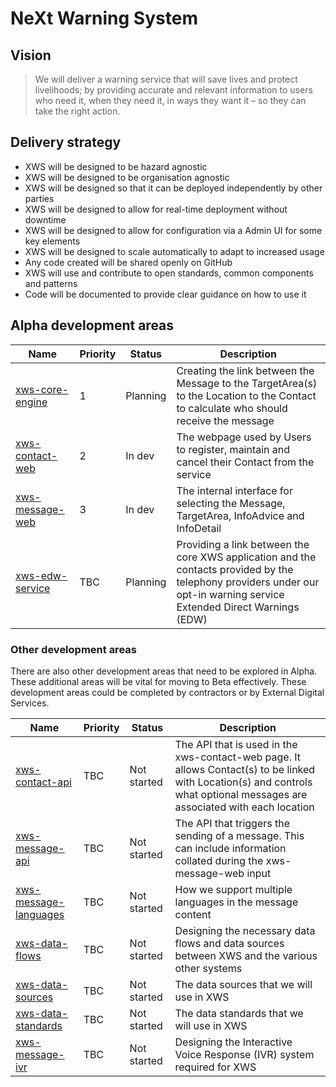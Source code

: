 # NeXt Warning System

## Vision

> We will deliver a warning service that will save lives and protect livelihoods; by providing accurate and relevant information to users who need it, when they need it, in ways they want it – so they can take the right action.

## Delivery strategy

* XWS will be designed to be hazard agnostic
* XWS will be designed to be organisation agnostic
* XWS will be designed so that it can be deployed independently by other parties
* XWS will be designed to allow for real-time deployment without downtime
* XWS will be designed to allow for configuration via a Admin UI for some key elements
* XWS will be designed to scale automatically to adapt to increased usage
* Any code created will be shared openly on GitHub
* XWS will use and contribute to open standards, common components and patterns
* Code will be documented to provide clear guidance on how to use it

## Alpha development areas

| Name            | Priority              | Status  |   Description  |
| -------------   | -------------         | ---     | ---            |
| [xws-core-engine](https://github.com/NeXt-Warning-System/documentation/tree/master/xws-core-engine) | 1        | Planning    | Creating the link between the Message to the TargetArea(s) to the Location to the Contact to calculate who should receive the message |
| [xws-contact-web](https://github.com/NeXt-Warning-System/documentation/tree/master/xws-contact-web) | 2        | In dev      | The webpage used by Users to register, maintain and cancel their Contact from the service |
| [xws-message-web](https://github.com/NeXt-Warning-System/documentation/tree/master/xws-message-web) | 3        | In dev      | The internal interface for selecting the Message, TargetArea, InfoAdvice and InfoDetail |
| [xws-edw-service](https://github.com/NeXt-Warning-System/documentation/tree/master/xws-edw-service) | TBC      | Planning    | Providing a link between the core XWS application and the contacts provided by the telephony providers under our opt-in warning service Extended Direct Warnings (EDW) | 


### Other development areas

There are also other development areas that need to be explored in Alpha. These additional areas will be vital for moving to Beta effectively. These development areas could be completed by contractors or by External Digital Services.

| Name            | Priority              | Status  |   Description  |
| -------------   | -------------         | ---     | ---            |
| [xws-contact-api](https://github.com/NeXt-Warning-System/documentation/tree/master/xws-contact-api)             | TBC      | Not started | The API that is used in the xws-contact-web page. It allows Contact(s) to be linked with Location(s) and controls what optional messages are associated with each location |
| [xws-message-api](https://github.com/NeXt-Warning-System/documentation/tree/master/xws-message-api)             | TBC      | Not started | The API that triggers the sending of a message. This can include information collated during the xws-message-web input |
| [xws-message-languages](https://github.com/NeXt-Warning-System/documentation/tree/master/xws-message-languages) | TBC      | Not started | How we support multiple languages in the message content |
| [xws-data-flows](https://github.com/NeXt-Warning-System/documentation/tree/master/xws-data-flows)               | TBC      | Not started | Designing the necessary data flows and data sources between XWS and the various other systems |
| [xws-data-sources](https://github.com/NeXt-Warning-System/documentation/tree/master/xws-data-sources)           | TBC      | Not started | The data sources that we will use in XWS |
| [xws-data-standards](https://github.com/NeXt-Warning-System/documentation/tree/master/xws-data-standards)       | TBC      | Not started | The data standards that we will use in XWS |
| [xws-message-ivr](https://github.com/NeXt-Warning-System/documentation/tree/master/xws-message-ivr)             | TBC      | Not started | Designing the Interactive Voice Response (IVR) system required for XWS |
